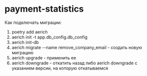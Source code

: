 # payment-statistics

Как подключать миграции:
1) poetry add aerich
2) aerich init -t app.db_config.db_config
3) aerich init-db
4) aerich migrate --name remove_company_email - создать новую миграцию
5) aerich upgrade - применить ее
6) aerich downgrade - откатить назад либо aerich downgrade с указанием версии, на которую откатываемся
